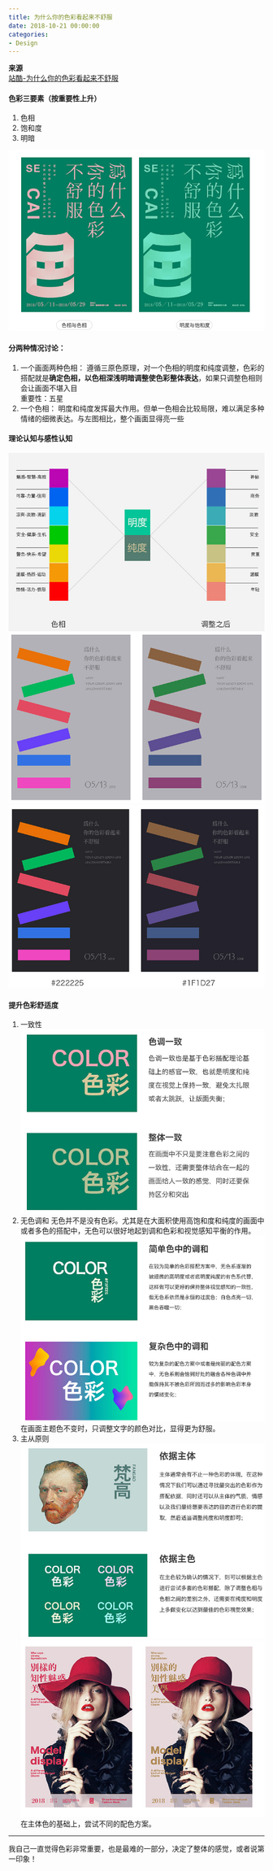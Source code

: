 ```yaml
---
title: 为什么你的色彩看起来不舒服
date: 2018-10-21 00:00:00
categories:
- Design
---
```

**来源**\
[站酷-为什么你的色彩看起来不舒服](http://www.zcool.com.cn/article/ZNjg0ODU2.html)

#### 色彩三要素（按重要性上升）
1. 色相
3. 饱和度
2. 明暗

![image.png](/imags/7955445-5c7f09719461e1d3.png)

#### 分两种情况讨论：
1. 一个画面两种色相：
遵循三原色原理，对一个色相的明度和纯度调整，色彩的搭配就是**确定色相，以色相深浅明暗调整使色彩整体表达**，如果只调整色相则会让画面不堪入目  
重要性：五星  
2. 一个色相：
明度和纯度发挥最大作用。但单一色相会比较局限，难以满足多种情绪的细微表达。与左图相比，整个画面显得亮一些

#### 理论认知与感性认知
![image.png](/imags/7955445-0f2f08505417e12f.png)  
![image.png](/imags/7955445-e19a6db965962a07.png)  
![image.png](/imags/7955445-582b9376c59b197f.png)  

#### 提升色彩舒适度
1. 一致性
![image.png](/imags/7955445-306b8456b1f9904c.png)  
2. 无色调和
无色并不是没有色彩。尤其是在大面积使用高饱和度和纯度的画面中或者多色的搭配中，无色可以很好地起到调和色彩和视觉感知平衡的作用。  
![image.png](/imags/7955445-76c3d412782682e8.png)  
在画面主题色不变时，只调整文字的颜色对比，显得更为舒服。  
3. 主从原则  
![image.png](/imags/7955445-ab6f6b7c62512954.png)  
![image.png](/imags/7955445-23b5bdc8148cf8f1.png)  
在主体色的基础上，尝试不同的配色方案。  

---
我自己一直觉得色彩非常重要，也是最难的一部分，决定了整体的感觉，或者说第一印象！
